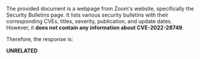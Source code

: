 The provided document is a webpage from Zoom's website, specifically the Security Bulletins page. It lists various security bulletins with their corresponding CVEs, titles, severity, publication, and update dates. However, it **does not contain any information about CVE-2022-28749**.

Therefore, the response is:

**UNRELATED**